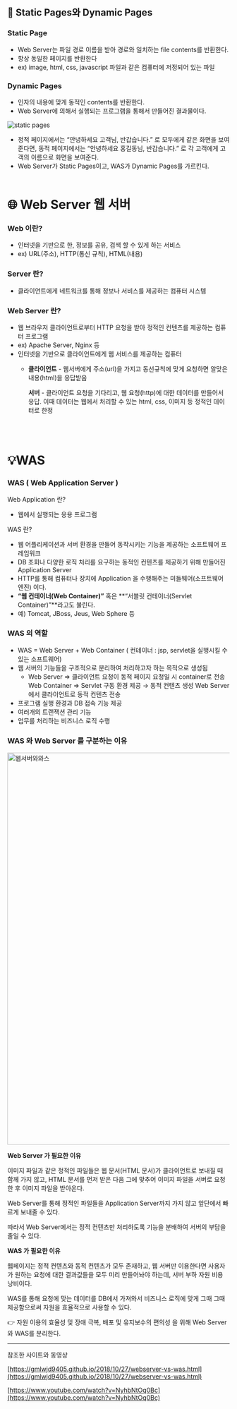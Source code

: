 ## 🌱 Static Pages와 Dynamic Pages

### Static Page

- Web Server는 파일 경로 이름을 받아 경로와 일치하는 file contents를 반환한다.
- 항상 동일한 페이지를 반환한다
- ex) image, html, css, javascript 파일과 같은 컴퓨터에 저정되어 있는 파일

### Dynamic Pages

- 인자의 내용에 맞게 동적인 contents를 반환한다.
- Web Server에 의해서 실행되는 프로그램을 통해서 만들어진 결과물이다.

![static pages](https://user-images.githubusercontent.com/95288297/207611890-c56e54fc-326b-4fe0-891b-45c224b96d30.png)


- 정적 페이지에서는 “안녕하세요 고객님, 반갑습니다.” 로 모두에게 같은 화면을 보여준다면, 동적 페이지에서는 “안녕하세요 홍길동님, 반갑습니다.” 로 각 고객에게 고객의 이름으로 화면을 보여준다.
- Web Server가 Static Pages이고, WAS가 Dynamic Pages를 가르킨다.
<br><br>


# 🌐 Web Server 웹 서버

### Web 이란?

- 인터넷을 기반으로 한, 정보를 공유, 검색 할 수 있게 하는 서비스
- ex) URL(주소),  HTTP(통신 규칙), HTML(내용)

### Server 란?

- 클라이언트에게 네트워크를 통해 정보나 서비스를 제공하는 컴퓨터 시스템

### Web Server 란?

- 웹 브라우저 클라이언트로부터 HTTP 요청을 받아 정적인 컨텐츠를 제공하는 컴퓨터 프로그램
- ex) Apache Server, Nginx 등
- 인터넷을 기반으로 클라이언트에게 웹 서비스를 제공하는 컴퓨터
    - **클라이언트** - 웹서버에게 주소(url)을 가지고 동선규칙에 맞게 요청하면 알맞은 내용(html)을 응답받음
        
        **서버** -  클라이언트 요청을 기다리고, 웹 요청(http)에 대한 데이터를 만들어서 응답. 이때 데이터는 웹에서 처리할 수 있는 html, css, 이미지 등 정적인 데이터로 한정 
        
<br><br>
# 💡WAS

### WAS ( Web Application Server )

Web Application 란? 

- 웹에서 실행되는 응용 프로그램

WAS 란?

- 웹 어플리케이션과 서버 환경을 만들어 동작시키는 기능을 제공하는 소프트웨어 프레임워크
- DB 조회나 다양한 로직 처리를 요구하는 동적인 컨텐츠를 제공하기 위해 만들어진 Application Server
- HTTP를 통해 컴퓨터나 장치에 Application 을 수행해주는 미들웨어(소프트웨어 엔진) 이다.
- **“웹 컨테이너(Web Container)”** 혹은 **“서블릿 컨테이너(Servlet Container)”**라고도 불린다.
- 예) Tomcat, JBoss, Jeus, Web Sphere 등

### WAS 의 역할

- WAS = Web  Server + Web Container ( 컨테이너 : jsp, servlet을 실행시킬 수 있는 소프트웨어)
- 웹 서버의 기능들을 구조적으로 분리하여 처리하고자 하는 목적으로 생성됨
    - Web Server ⇒ 클라이언트 요청이 동적 페이지 요청일 시 container로 전송 
    Web Container ⇒ Servlet 구동 환경 제공 → 동적 컨텐츠 생성
    Web Server에서 클라이언트로 동적 컨텐츠 전송
- 프로그램 실행 환경과 DB 접속 기능 제공
- 여러개의 트랜잭션 관리 기능
- 업무를 처리하는 비즈니스 로직 수행

### WAS 와 Web Server 를 구분하는 이유

<img width="889" alt="웹서버와와스" src="https://user-images.githubusercontent.com/95288297/207611753-b7c53489-af7a-4d76-a8c2-9667e4c459f6.png">

**Web Server 가 필요한 이유**

이미지 파일과 같은 정적인 파일들은 웹 문서(HTML 문서)가 클라이언트로 보내질 때 함께 가지 않고, HTML 문서를 먼저 받은 다음 그에 맞추어 이미지 파일을 서버로 요청 한 후 이미지 파일을 받아온다. 

Web Server를 통해 정적인 파일들을 Application Server까지 가지 않고 앞단에서 빠르게 보내줄 수 있다.

따라서 Web Server에서는 정적 컨텐츠만 처리하도록 기능을 분배하여 서버의 부담을 줄일 수 있다.

**WAS 가 필요한 이유**

웹페이지는 정적 컨텐츠와 동적 컨텐츠가 모두 존재하고, 웹 서버만 이용한다면 사용자가 원하는 요청에 대한 결과값들을 모두 미리 만들어놔야 하는데, 서버 부하 자원 비용 낭비이다. 

WAS를 통해 요청에 맞는 데이터를 DB에서 가져와서 비즈니스 로직에 맞게 그때 그때 제공함으로써 자원을 효율적으로 사용할 수 있다.

<aside>
👉 자원 이용의 효율성 및 장애 극복, 배포 및 유지보수의 편의성 을 위해 Web Server와 WAS를 분리한다.

</aside>

---

참조한 사이트와 동영상

[https://gmlwjd9405.github.io/2018/10/27/webserver-vs-was.html](https://gmlwjd9405.github.io/2018/10/27/webserver-vs-was.html)

[https://www.youtube.com/watch?v=NyhbNtOq0Bc](https://www.youtube.com/watch?v=NyhbNtOq0Bc)
